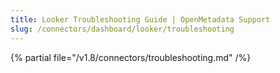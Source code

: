 ```yaml
---
title: Looker Troubleshooting Guide | OpenMetadata Support
slug: /connectors/dashboard/looker/troubleshooting
---
```


{% partial file="/v1.8/connectors/troubleshooting.md" /%}
